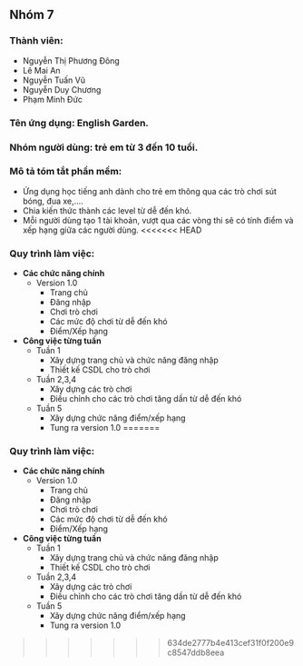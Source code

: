 ﻿## Nhóm 7
### Thành viên:
- Nguyễn Thị Phương Đông
- Lê Mai An
- Nguyễn Tuấn Vũ
- Nguyễn Duy Chương
- Phạm Minh Đức

### Tên ứng dụng: English Garden.
### Nhóm người dùng: trẻ em từ 3 đến 10 tuổi.
### Mô tả tóm tắt phần mềm:
 + Ứng dụng học tiếng anh dành cho trẻ em thông qua các trò chơi sút bóng, đua xe,....
 + Chia kiến thức thành các level từ dễ đến khó.
 + Mỗi người dùng tạo 1 tài khoản, vượt qua các vòng thi sẽ có tính điểm và xếp hạng giữa các người dùng.
<<<<<<< HEAD
### Quy trình làm việc: 
   + **Các chức năng chính**
     + Version 1.0
       + Trang chủ
       + Đăng nhập
       + Chơi trò chơi 
       + Các mức độ chơi từ dễ đến khó
       + Điểm/Xếp hạng
   + **Công việc từng tuần**
     + Tuần 1
       + Xây dựng trang chủ và chức năng đăng nhập
       + Thiết kế CSDL cho trò chơi
     + Tuần 2,3,4
       + Xây dựng các trò chơi
       + Điều chỉnh cho các trò chơi tăng dần từ dễ đến khó
     + Tuần 5
       + Xây dựng chức năng điểm/xếp hạng
       + Tung ra version 1.0
=======

### Quy trình làm việc: 
   + **Các chức năng chính**
      + Version 1.0
        + Trang chủ
        + Đăng nhập
        + Chơi trò chơi 
        + Các mức độ chơi từ dễ đến khó
        + Điểm/Xếp hạng
   + **Công việc từng tuần**
      + Tuần 1
        + Xây dựng trang chủ và chức năng đăng nhập
        + Thiết kế CSDL cho trò chơi
      + Tuần 2,3,4
        + Xây dựng các trò chơi
        + Điều chỉnh cho các trò chơi tăng dần từ dễ đến khó
      + Tuần 5
        + Xây dựng chức năng điểm/xếp hạng
        + Tung ra version 1.0
>>>>>>> 634de2777b4e413cef31f0f200e9c8547ddb8eea
